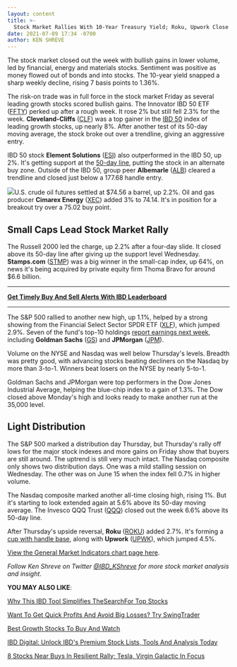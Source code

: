 ```yaml
---
layout: content
title: >-
  Stock Market Rallies With 10-Year Treasury Yield; Roku, Upwork Close In On Buy Points
date: 2021-07-09 17:34 -0700
author: KEN SHREVE
---
```






The stock market closed out the week with bullish gains in lower volume, led by financial, energy and materials stocks. Sentiment was positive as money flowed out of bonds and into stocks. The 10-year yield snapped a sharp weekly decline, rising 7 basis points to 1.36%.




The risk-on trade was in full force in the stock market Friday as several leading growth stocks scored bullish gains. The Innovator IBD 50 ETF ([FFTY](https://research.investors.com/quote.aspx?symbol=FFTY)) perked up after a rough week. It rose 2% but still fell 2.3% for the week. **Cleveland-Cliffs** ([CLF](https://research.investors.com/quote.aspx?symbol=CLF)) was a top gainer in the [IBD 50](https://research.investors.com/stock-lists/ibd-50/) index of leading growth stocks, up nearly 8%. After another test of its 50-day moving average, the stock broke out over a trendline, giving an aggressive entry.


IBD 50 stock **Element Solutions** ([ESI](https://research.investors.com/quote.aspx?symbol=ESI)) also outperformed in the IBD 50, up 2%. It's getting support at the [50-day line](https://www.investors.com/how-to-invest/investors-corner/top-stocks-tend-to-do-this-after-technical-breakout/), putting the stock in an alternate buy zone. Outside of the IBD 50, group peer **Albemarle** ([ALB](https://research.investors.com/quote.aspx?symbol=ALB)) cleared a trendline and closed just below a 177.68 handle entry.


![](https://www.investors.com/wp-content/uploads/2021/07/MP070921-300x266.jpg)U.S. crude oil futures settled at $74.56 a barrel, up 2.2%. Oil and gas producer **Cimarex Energy** ([XEC](https://research.investors.com/quote.aspx?symbol=XEC)) added 3% to 74.14. It's in position for a breakout try over a 75.02 buy point.


Small Caps Lead Stock Market Rally
----------------------------------


The Russell 2000 led the charge, up 2.2% after a four-day slide. It closed above its 50-day line after giving up the support level Wednesday. **Stamps.com** ([STMP](https://research.investors.com/quote.aspx?symbol=STMP)) was a big winner in the small-cap index, up 64%, on news it's being acquired by private equity firm Thoma Bravo for around $6.6 billion.




---


[**Get Timely Buy And Sell Alerts With IBD Leaderboard**](https://www.investors.com/product/leaderboard/?artProdLink=Leaderboard)




---


The S&P 500 rallied to another new high, up 1.1%, helped by a strong showing from the Financial Select Sector SPDR ETF ([XLF](https://research.investors.com/quote.aspx?symbol=XLF)), which jumped 2.9%. Seven of the fund's top-10 holdings [report earnings next week](https://www.investors.com/research/earnings-preview/tsm-stock-consolidates-trades-near-key-support-level-ahead-of-quarterly-results/), including **Goldman Sachs** ([GS](https://research.investors.com/quote.aspx?symbol=GS)) and **JPMorgan** ([JPM](https://research.investors.com/quote.aspx?symbol=JPM)).


Volume on the NYSE and Nasdaq was well below Thursday's levels. Breadth was pretty good, with advancing stocks beating decliners on the Nasdaq by more than 3-to-1. Winners beat losers on the NYSE by nearly 5-to-1.


Goldman Sachs and JPMorgan were top performers in the Dow Jones Industrial Average, helping the blue-chip index to a gain of 1.3%. The Dow closed above Monday's high and looks ready to make another run at the 35,000 level.


Light Distribution
------------------


The S&P 500 marked a distribution day Thursday, but Thursday's rally off lows for the major stock indexes and more gains on Friday show that buyers are still around. The uptrend is still very much intact. The Nasdaq composite only shows two distribution days. One was a mild stalling session on Wednesday. The other was on June 15 when the index fell 0.7% in higher volume.


The Nasdaq composite marked another all-time closing high, rising 1%. But it's starting to look extended again at 5.6% above its 50-day moving average. The Invesco QQQ Trust ([QQQ](https://research.investors.com/quote.aspx?symbol=QQQ)) closed out the week 6.6% above its 50-day line.


After Thursday's upside reversal, **Roku** ([ROKU](https://research.investors.com/quote.aspx?symbol=ROKU)) added 2.7%. It's forming a [cup with handle base](https://www.investors.com/how-to-invest/investors-corner/the-basics-how-to-analyze-a-stocks-cup-with-handle/), along with **Upwork** ([UPWK](https://research.investors.com/quote.aspx?symbol=UPWK)), which jumped 4.5%.


[View the General Market Indicators chart page here](https://www.investors.com/wp-content/uploads/2021/07/DailyGMI070921.pdf).



*Follow Ken Shreve on Twitter [@IBD\_KShreve](https://www.twitter.com/IBD_KShreve) for more stock market analysis and insight*.


**YOU MAY ALSO LIKE**:


[Why This IBD Tool Simplifies The](https://www.investors.com/how-to-invest/investors-corner/how-to-research-growth-stocks/)[Sear](https://www.investors.com/how-to-invest/investors-corner/how-to-research-growth-stocks/)[ch](https://www.investors.com/how-to-invest/investors-corner/how-to-research-growth-stocks/)[For Top Stocks](https://www.investors.com/how-to-invest/investors-corner/how-to-research-growth-stocks/)


[Want To Get Quick Profits And Avoid Big Losses? Try SwingTrader](https://www.investors.com/product/swingtrader/?artProdLink=Swingtrader)


[Best Growth Stocks To Buy And Watch](https://www.investors.com/stock-lists/best-growth-stocks-buy-watch-ibd-stock-lists/)


[IBD Digital: Unlock IBD's Premium Stock Lists, Tools And Analysis Today](https://www.investors.com/product/ibd-digital/?artProdLink=IBD_Digital)


[8 Stocks Near Buys In Resilient Rally; Tesla, Virgin Galactic In Focus](https://www.investors.com/market-trend/stock-market-today/dow-jones-futures-roku-amd-stocks-near-buys-in-market-rally-tesla-fsd-beta-virgin-galactic-space-flight/)




